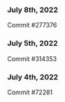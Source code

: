 ### July 8th, 2022

Commit #277376

### July 5th, 2022

Commit #314353


### July 4th, 2022

Commit #72281
